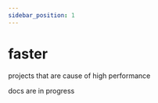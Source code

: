 ```yaml
---
sidebar_position: 1
---
```


# faster

projects that are cause of high performance

docs are in progress

